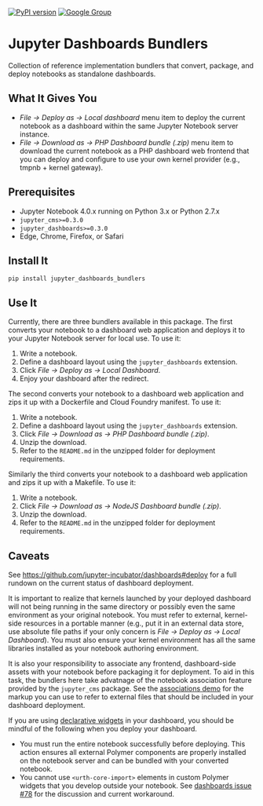 [![PyPI version](https://badge.fury.io/py/jupyter_dashboards_bundlers.svg)](https://badge.fury.io/py/jupyter_dashboards_bundlers) [![Google Group](https://img.shields.io/badge/-Google%20Group-lightgrey.svg)](https://groups.google.com/forum/#!forum/jupyter)

# Jupyter Dashboards Bundlers

Collection of reference implementation bundlers that convert, package, and deploy notebooks as standalone dashboards.

## What It Gives You

* *File &rarr; Deploy as &rarr; Local dashboard* menu item to deploy the current notebook as a dashboard within the same Jupyter Notebook server instance.
* *File &rarr; Download as &rarr; PHP Dashboard bundle (.zip)* menu item to download the current notebook as a PHP dashboard web frontend that you can deploy and configure to use your own kernel provider (e.g., tmpnb + kernel gateway).

## Prerequisites

* Jupyter Notebook 4.0.x running on Python 3.x or Python 2.7.x
* `jupyter_cms>=0.3.0`
* `jupyter_dashboards>=0.3.0`
* Edge, Chrome, Firefox, or Safari

## Install It

`pip install jupyter_dashboards_bundlers`

## Use It

Currently, there are three bundlers available in this package. The first converts your notebook to a dashboard web application and deploys it to your Jupyter Notebook server for local use. To use it:

1. Write a notebook.
2. Define a dashboard layout using the `jupyter_dashboards` extension.
3. Click *File &rarr; Deploy as &rarr; Local Dashboard*.
4. Enjoy your dashboard after the redirect.

The second converts your notebook to a dashboard web application and zips it up with a Dockerfile and Cloud Foundry manifest. To use it:

1. Write a notebook.
2. Define a dashboard layout using the `jupyter_dashboards` extension.
3. Click *File &rarr; Download as &rarr; PHP Dashboard bundle (.zip)*.
4. Unzip the download.
5. Refer to the `README.md` in the unzipped folder for deployment requirements.

Similarly the third converts your notebook to a dashboard web application and zips it up with a Makefile. To use it:

1. Write a notebook.
2. Click *File &rarr; Download as &rarr; NodeJS Dashboard bundle (.zip)*.
3. Unzip the download.
4. Refer to the `README.md` in the unzipped folder for deployment requirements.

## Caveats

See https://github.com/jupyter-incubator/dashboards#deploy for a full rundown on the current status of dashboard deployment.

It is important to realize that kernels launched by your deployed dashboard will not being running in the same directory or possibly even the same environment as your original notebook. You must refer to external, kernel-side resources in a portable manner (e.g., put it in an external data store, use absolute file paths if your only concern is *File &rarr; Deploy as &rarr; Local Dashboard*). You must also ensure your kernel environment has all the same libraries installed as your notebook authoring environment.

It is also your responsibility to associate any frontend, dashboard-side assets with your notebook before packaging it for deployment. To aid in this task, the bundlers here take advatnage of the notebook association feature provided by the `jupyter_cms` package. See the [associations demo](https://github.com/jupyter-incubator/contentmanagement/) for the markup you can use to refer to external files that should be included in your dashboard deployment.

If you are using [declarative widgets](https://github.com/jupyter-incubator/declarativewidgets) in your dashboard, you should be mindful of the following when you deploy your dashboard.

* You must run the entire notebook successfully before deploying. This action ensures all external Polymer components are properly installed on the notebook server and can be bundled with your converted notebook.
* You cannot use `<urth-core-import>` elements in custom Polymer widgets that you develop outside your notebook. See [dashboards issue #78](https://github.com/jupyter-incubator/dashboards/issues/78) for the discussion and current workaround.
